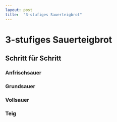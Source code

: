 ```yaml
---
layout: post
title:  "3-stufiges Sauerteigbrot"
---
```


# 3-stufiges Sauerteigbrot

## Schritt für Schritt

### Anfrischsauer
### Grundsauer
### Vollsauer
### Teig

